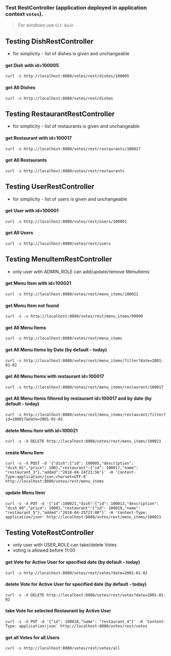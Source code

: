 ### Test RestController (application deployed in application context `votes`).
> For windows use `Git Bash`

## Testing DishRestController
- for simplicity - list of dishes is given and unchangeable
#### get Dish with id=100005
`curl -s http://localhost:8080/votes/rest/dishes/100005`

#### get All Dishes
`curl -s http://localhost:8080/votes/rest/dishes`

## Testing RestaurantRestController
- for simplicity - list of restaurants is given and unchangeable
#### get Restaurant with id=100017
`curl -s http://localhost:8080/votes/rest/restaurants/100017`

#### get All Restaurants
`curl -s http://localhost:8080/votes/rest/restaurants`

## Testing UserRestController
- for simplicity - list of users is given and unchangeable
#### get User with id=100001
`curl -s http://localhost:8080/votes/rest/users/100001`

#### get All Users
`curl -s http://localhost:8080/votes/rest/users`

## Testing MenuItemRestController
- only user with ADMIN_ROLE can add/update/remove MenuItems
#### get Menu Item with id=100021
`curl -s http://localhost:8080/votes/rest/menu_items/100021`

#### get Menu Item not found
`curl -s -v http://localhost:8080/votes/rest/menu_items/99999`

#### get All Menu Items
`curl -s http://localhost:8080/votes/rest/menu_items`

#### get All Menu Items by Date (by default - today)
`curl -s http://localhost:8080/votes/rest/menu_items/filter?date=2001-01-02`

#### get All Menu Items with restaurant id=100017
`curl -s http://localhost:8080/votes/rest/menu_items/restaurant/100017`

#### get All Menu Items filtered by restaurant id=100017 and by date (by default - today)
`curl -s http://localhost:8080/votes/rest/menu_items/restaurant/filter?id=100017&date=2001-01-02`

#### delete Menu Item with id=100021
`curl -s -X DELETE http://localhost:8080/votes/rest/menu_items/100021`

#### create Menu Item
`curl -s -X POST -d '{"dish":{"id": 100005,"description": "dish_01","price": 100},"restaurant":{"id": 100017,"name": "restaurant_3"},"added":"2018-04-24T23:56"}' -H 'Content-Type:application/json;charset=UTF-8' http://localhost:8080/votes/rest/menu_items`

#### update Menu Item
`curl -s -X PUT -d '{"id":100021,"dish":{"id": 100013,"description": "dish_09","price": 1000},"restaurant":{"id": 100019,"name": "restaurant_5"},"added":"2018-04-25T23:00"}' -H 'Content-Type: application/json' http://localhost:8080/votes/rest/menu_items/100021`

## Testing VoteRestController
- only user with USER_ROLE can take/delete Votes
- voting is allowed before 11:00
#### get Vote for Active User for specified date (by default - today)
`curl -s http://localhost:8080/votes/rest/votes?date=2001-01-02`

#### delete Vote for Active User for specified date (by default - today)
`curl -s -X DELETE http://localhost:8080/votes/rest/votes?date=2001-01-02`

#### take Vote for selected Restaurant by Active User
`curl -s -X PUT -d '{"id": 100018,"name": "restaurant_4"}' -H 'Content-Type: application/json' http://localhost:8080/votes/rest/votes`

#### get all Votes for all Users
`curl -s http://localhost:8080/votes/rest/votes/all`